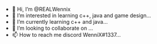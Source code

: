 - 👋 Hi, I’m @REALWennix
- 👀 I’m interested in learning c++, java and game design...
- 🌱 I’m currently learning c++ and java...
- 💞️ I’m looking to collaborate on  ...
- 📫 How to reach me discord WenniX#1337...

<!---
REALWennix/REALWennix is a ✨ special ✨ repository because its `README.md` (this file) appears on your GitHub profile.
You can click the Preview link to take a look at your changes.
--->
